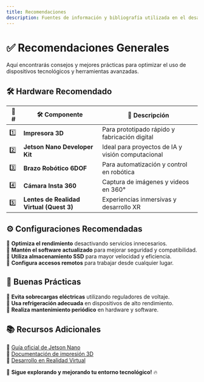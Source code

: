 ```yaml
---
title: Recomendaciones
description: Fuentes de información y bibliografía utilizada en el desarrollo del manual del brazo robótico de 6DOF.
---
```


# ✅ Recomendaciones Generales  

Aquí encontrarás consejos y mejores prácticas para optimizar el uso de dispositivos tecnológicos y herramientas avanzadas.  

## 🛠️ Hardware Recomendado  
| 🔢 # | 🛠️ **Componente** | 📌 **Descripción** |
|----|----------------------|-----------------------------|
| 1️⃣ | **Impresora 3D** | Para prototipado rápido y fabricación digital |
| 2️⃣ | **Jetson Nano Developer Kit** | Ideal para proyectos de IA y visión computacional |
| 3️⃣ | **Brazo Robótico 6DOF** | Para automatización y control en robótica |
| 4️⃣ | **Cámara Insta 360** | Captura de imágenes y videos en 360° |
| 5️⃣ | **Lentes de Realidad Virtual (Quest 3)** | Experiencias inmersivas y desarrollo XR |

## ⚙️ Configuraciones Recomendadas  
🔹 **Optimiza el rendimiento** desactivando servicios innecesarios.  
🔹 **Mantén el software actualizado** para mejorar seguridad y compatibilidad.  
🔹 **Utiliza almacenamiento SSD** para mayor velocidad y eficiencia.  
🔹 **Configura accesos remotos** para trabajar desde cualquier lugar.  

## 🔋 Buenas Prácticas  
🔹 **Evita sobrecargas eléctricas** utilizando reguladores de voltaje.  
🔹 **Usa refrigeración adecuada** en dispositivos de alto rendimiento.  
🔹 **Realiza mantenimiento periódico** en hardware y software.  

## 📚 Recursos Adicionales  
📌 [Guía oficial de Jetson Nano](https://developer.nvidia.com/embedded/jetson-nano)  
📌 [Documentación de impresión 3D](https://www.prusa3d.com/)  
📌 [Desarrollo en Realidad Virtual](https://developer.oculus.com/)  

🚀 **Sigue explorando y mejorando tu entorno tecnológico!** 🔥  